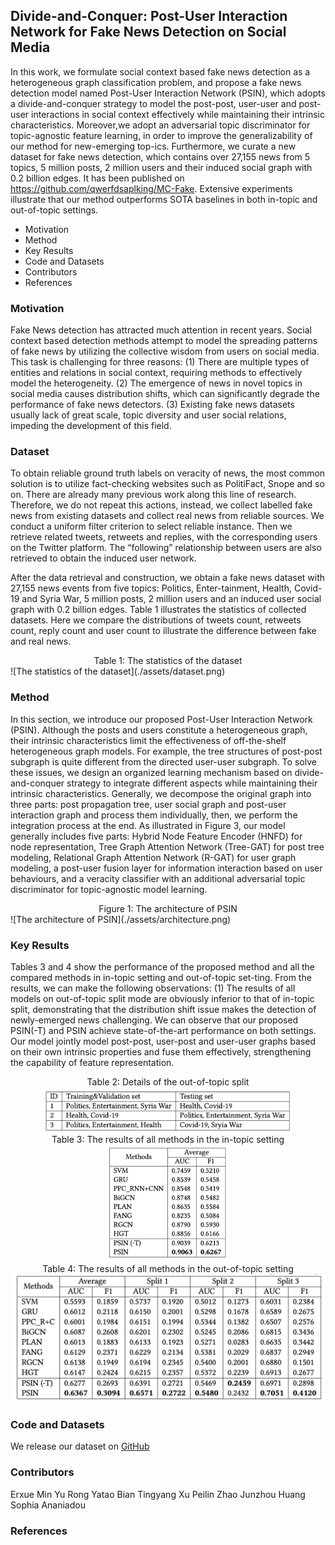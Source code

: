 ## Divide-and-Conquer: Post-User Interaction Network for Fake News Detection on Social Media

In this work, we formulate social context based fake news detection as a heterogeneous graph classification problem, and propose a fake news detection model named Post-User Interaction Network (PSIN), which adopts a divide-and-conquer strategy to model the post-post, user-user and post-user interactions in social context effectively while maintaining their intrinsic characteristics. Moreover,we adopt an adversarial topic discriminator for topic-agnostic feature learning, in order to improve the generalizability of our method for new-emerging top-ics. Furthermore, we curate a new dataset for fake news detection, which contains over 27,155 news from 5 topics, 5 million posts, 2 million users and their induced social graph with 0.2 billion edges. It has been published on https://github.com/qwerfdsaplking/MC-Fake. Extensive experiments illustrate that our method outperforms SOTA baselines in both in-topic and out-of-topic settings.

- Motivation
- Method
- Key Results
- Code and Datasets
- Contributors
- References


### Motivation

Fake News detection has attracted much attention in recent years. Social context based detection methods attempt to model the spreading patterns of fake news by utilizing the collective wisdom from users on social media. This task is challenging for three reasons: (1) There are multiple types of entities and relations in social context, requiring methods to effectively model the heterogeneity. (2) The emergence of news in novel topics in social media causes distribution shifts, which can significantly degrade the performance of fake news detectors. (3) Existing fake news datasets usually lack of great scale, topic diversity and user social relations, impeding the development of this field.


### Dataset
To obtain reliable ground truth labels on veracity of news, the most common solution is to utilize fact-checking websites such as PolitiFact, Snope and so on. There are already many previous work along this line of research. Therefore, we do not repeat this actions, instead, we collect labelled fake news from existing datasets and collect real news from reliable sources. We conduct a uniform filter criterion to select reliable instance. Then we retrieve related tweets, retweets and replies, with the corresponding users on the Twitter platform. The “following” relationship between users are also retrieved to obtain the induced user network. 

After the data retrieval and construction, we obtain a fake news dataset with 27,155 news events from five topics: Politics, Enter-tainment, Health, Covid-19 and Syria War, 5 million posts, 2 million users and an induced user social graph with 0.2 billion edges. Table 1 illustrates the statistics of collected datasets. Here we compare the distributions of tweets count, retweets count, reply count and user count to illustrate the difference between fake and real news. 


<center>Table 1: The statistics of the dataset</center>
![The statistics of the dataset](./assets/dataset.png)

### Method
In this section, we introduce our proposed Post-User Interaction Network (PSIN). Although the posts and users constitute a heterogeneous graph, their intrinsic characteristics limit the effectiveness of off-the-shelf heterogeneous graph models. For example, the tree structures of post-post subgraph is quite different from the directed user-user subgraph. To solve these issues, we design an organized learning mechanism based on divide-and-conquer strategy to integrate different aspects while maintaining their intrinsic characteristics. Generally, we decompose the original graph into three parts: post propagation tree, user social graph and post-user interaction graph and process them individually, then, we perform the integration process at the end. As illustrated in Figure 3, our model generally includes five parts: Hybrid Node Feature Encoder (HNFD) for node representation, Tree Graph Attention Network (Tree-GAT) for post tree modeling, Relational Graph Attention Network (R-GAT) for user graph modeling, a post-user fusion layer for information interaction based on user behaviours, and a veracity classifier with an additional adversarial topic discriminator for topic-agnostic model learning.


<center>Figure 1: The architecture of PSIN</center>
![The architecture of PSIN](./assets/architecture.png)


### Key Results
Tables 3 and 4 show the performance of the proposed method and all the compared methods in in-topic setting and out-of-topic set-ting. From the results, we can make the following observations: (1) The results of all models on out-of-topic split mode are obviously inferior to that of in-topic split, demonstrating that the distribution shift issue makes the detection of newly-emerged news challenging. We can observe that our proposed PSIN(-T) and PSIN achieve state-of-the-art performance on both settings. Our model jointly model post-post, user-post and user-user graphs based on their own intrinsic properties and fuse them effectively, strengthening the capability of feature representation.


<center>Table 2: Details of the out-of-topic split</center>
<div align=center><img src="./assets/datasplit.png" width="400" alt="Table 2: Details of the out-of-topic split"/></div>

<center>Table 3: The results of all methods in the in-topic setting</center>
<div align=center><img src="./assets/intopic.png" width="200" alt="Table 3: The results of all methods in the in-topic setting."/></div>

<center>Table 4: The results of all methods in the out-of-topic setting</center>
<div align=center><img src="./assets/crosstopic.png" width="500" alt="Table 4: The results of all methods in the out-of-topic setting."/></div>


### Code and Datasets
We release our dataset on [GitHub](https://github.com/qwerfdsaplking/MC-Fake)

### Contributors
Erxue Min
Yu Rong
Yatao Bian
Tingyang Xu
Peilin Zhao
Junzhou Huang
Sophia Ananiadou


### References






